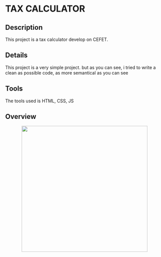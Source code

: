 <h1>TAX CALCULATOR</h1>
<div>
 <h2>Description</h2>
 <p>This project is a tax calculator develop on CEFET.</p>
 <h2>Details</h2>
 <p>This project is a very simple project. but as you can see, i tried to write a clean as possible code, as more semantical as you can see</p>
 <h2>Tools</h2>
 <p>The tools used is HTML, CSS, JS</p>
 <h2>Overview</h2>
 <p align="center">
   <img width="400px"  src="https://user-images.githubusercontent.com/77696411/165875177-16a323c8-4c3f-484d-bded-c7e82f8b5005.png"/>
  </p>
 
</div>

